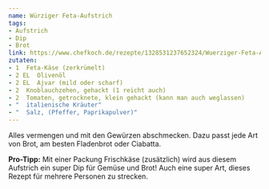 ```yaml
---
name: Würziger Feta-Aufstrich
tags:
- Aufstrich
- Dip
- Brot
link: https://www.chefkoch.de/rezepte/1328531237652324/Wuerziger-Feta-Aufstrich.html
zutaten:
- 1  Feta-Käse (zerkrümelt)
- 2 EL  Olivenöl
- 2 EL  Ajvar (mild oder scharf)
- 2  Knoblauchzehen, gehackt (1 reicht auch)
- 2  Tomaten, getrocknete, klein gehackt (kann man auch weglassen)
- "  italienische Kräuter"
- "  Salz, (Pfeffer, Paprikapulver)"
---
```


Alles vermengen und mit den Gewürzen abschmecken. Dazu passt jede Art von Brot, am besten Fladenbrot oder Ciabatta. 

**Pro-Tipp:** Mit einer Packung Frischkäse (zusätzlich) wird aus diesem Aufstrich ein super Dip für Gemüse und Brot!
Auch eine super Art, dieses Rezept für mehrere Personen zu strecken.
